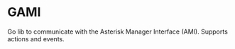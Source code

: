 GAMI
====

Go lib to communicate with the Asterisk Manager Interface (AMI). Supports actions and events.